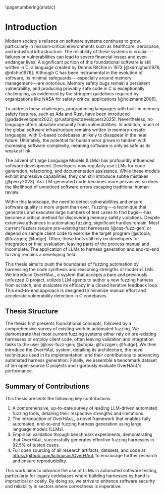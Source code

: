 \pagenumbering{arabic}

# Introduction

Modern society's reliance on software systems continues to grow, particularly in mission-critical environments such as healthcare, aerospace, and industrial infrastructure. The reliability of these systems is crucial---failures or vulnerabilities can lead to severe financial losses and even endanger lives. A significant portion of this foundational software is still written in C, a language created by Dennis Ritchie in 1972 [@kernighan1978; @ritchie1978]. Although C has been instrumental in the evolution of software, its minimal safeguards---especially around memory management---are notorious. Memory safety bugs remain a persistent vulnerability, and producing provably safe code in C is exceptionally challenging, as evidenced by the stringent guidelines required by organizations like NASA for safety-critical applications [@holzmann2006].

To address these challenges, programming languages with built-in memory safety features, such as Ada and Rust, have been introduced [@adadevelopers2022; @rustprojectdevelopers2025]. Nevertheless, no language offers absolute immunity from vulnerabilities. In addition, much of the global software infrastructure remains written in memory-unsafe languages, with C-based codebases unlikely to disappear in the near future. Ultimately, the potential for human error grows in tandem with increasing software complexity, meaning software is only as safe as its weakest link.

The advent of Large Language Models (LLMs) has profoundly influenced software development. Developers now regularly use LLMs for code generation, refactoring, and documentation assistance. While these models exhibit impressive capabilities, they can still introduce subtle mistakes [@perry2023]. As LLM-generated code becomes more pervasive, so does the likelihood of unnoticed software errors escaping traditional human review.

Within this landscape, the need to detect vulnerabilities and ensure software quality is more urgent than ever. Fuzzing---a technique that generates and executes large numbers of test cases to find bugs---has become a critical method for discovering memory safety violations. Despite extensive advances in automating fuzzing, significant hurdles remain. Most current fuzzers require pre-existing test harnesses [@oss-fuzz-gen] or depend on sample client code to exercise the target program [@utopia; @fuzzgen; @fudge]. Often, these tools still rely on developers for integration or final evaluation, leaving parts of the process manual and incomplete. The application of LLMs to harness generation and end-to-end fuzzing remains a developing field.

This thesis aims to push the boundaries of fuzzing automation by harnessing the code synthesis and reasoning strengths of modern LLMs. We introduce OverHAuL, a system that accepts a bare and previously unfuzzed C project, utilizes LLM agents to author a new fuzzing harness from scratch, and evaluates its efficacy in a closed iterative feedback loop. This end-to-end approach is designed to minimize manual effort and accelerate vulnerability detection in C codebases.

## Thesis Structure

The thesis first presents foundational concepts, followed by a comprehensive survey of existing work in automated fuzzing. We demonstrate that most current fuzzing systems either rely on pre-existing harnesses or employ client code, often leaving validation and integration tasks to the user [@oss-fuzz-gen; @utopia; @fuzzgen; @fudge]. We then introduce the OverHAuL system, detailing its architecture, the novel techniques used in its implementation, and their contributions to advancing automated harness generation. Finally, we assemble a benchmark dataset of ten open-source C projects and rigorously evaluate OverHAuL's performance.

## Summary of Contributions

This thesis presents the following key contributions:

1. A comprehensive, up-to-date survey of leading LLM-driven automated fuzzing tools, detailing their respective strengths and limitations.
2. The introduction of OverHAuL, a novel framework that enables fully automated, end-to-end fuzzing harness generation using large language models (LLMs).
3. Empirical validation through benchmark experiments, demonstrating that OverHAuL successfully generates effective fuzzing harnesses in 92.5% of tested cases.
4. Full open sourcing of all research artifacts, datasets, and code at <https://github.com/kchousos/OverHAuL> to encourage further research and ensure reproducibility.

This work aims to advance the use of LLMs in automated software testing, particularly for legacy codebases where building harnesses by hand is impractical or costly. By doing so, we strive to enhance software security and reliability in sectors where correctness is imperative.
